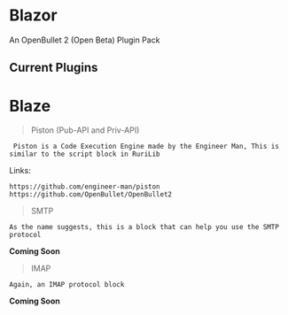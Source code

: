 # Blazor
An OpenBullet 2 (Open Beta) Plugin Pack

## Current Plugins 

# Blaze

> Piston (Pub-API and Priv-API)
    
     Piston is a Code Execution Engine made by the Engineer Man, This is similar to the script block in RuriLib
     
   Links:
   
    https://github.com/engineer-man/piston
    https://github.com/OpenBullet/OpenBullet2
    
> SMTP
  
    As the name suggests, this is a block that can help you use the SMTP protocol

   **Coming Soon**
   
> IMAP

    Again, an IMAP protocol block
   
   **Coming Soon**
